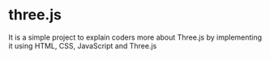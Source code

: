 # three.js
It is a simple project to explain coders more about Three.js by implementing it using HTML, CSS, JavaScript and Three.js
